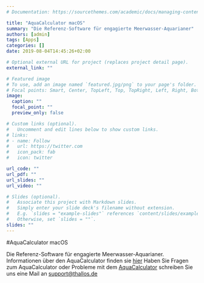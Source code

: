 ```yaml
---
# Documentation: https://sourcethemes.com/academic/docs/managing-content/

title: "AquaCalculator macOS"
summary: "Die Referenz-Software für engagierte Meerwasser-Aquarianer"
authors: [admin]
tags: [Apps]
categories: []
date: 2019-08-04T14:45:26+02:00

# Optional external URL for project (replaces project detail page).
external_link: ""

# Featured image
# To use, add an image named `featured.jpg/png` to your page's folder.
# Focal points: Smart, Center, TopLeft, Top, TopRight, Left, Right, BottomLeft, Bottom, BottomRight.
image:
  caption: ""
  focal_point: ""
  preview_only: false

# Custom links (optional).
#   Uncomment and edit lines below to show custom links.
# links:
# - name: Follow
#   url: https://twitter.com
#   icon_pack: fab
#   icon: twitter

url_code: ""
url_pdf: ""
url_slides: ""
url_video: ""

# Slides (optional).
#   Associate this project with Markdown slides.
#   Simply enter your slide deck's filename without extension.
#   E.g. `slides = "example-slides"` references `content/slides/example-slides.md`.
#   Otherwise, set `slides = ""`.
slides: ""
---
```


#AquaCalculator macOS

Die Referenz-Software für engagierte Meerwasser-Aquarianer.<br>Informationen über den AquaCalculator finden sie [hier](https://www.acalc.de) Haben Sie Fragen zum AquaCalculator oder Probleme mit dem [AquaCalculator](https://www.acalc.de) schreiben Sie uns eine Mail an [support@thallos.de](mailto:support@thallos.de)